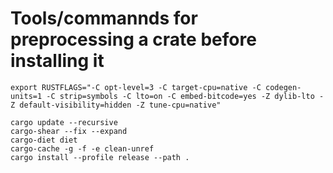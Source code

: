 # Tools/commannds for preprocessing a crate before installing it


```
export RUSTFLAGS="-C opt-level=3 -C target-cpu=native -C codegen-units=1 -C strip=symbols -C lto=on -C embed-bitcode=yes -Z dylib-lto -Z default-visibility=hidden -Z tune-cpu=native"
```
```
cargo update --recursive
cargo-shear --fix --expand
cargo-diet diet
cargo-cache -g -f -e clean-unref
cargo install --profile release --path .
```
